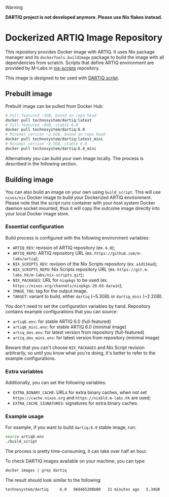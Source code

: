 > [!WARNING]
> **DARTIQ project is not developed anymore. Please use Nix flakes instead.**

# Dockerized ARTIQ Image Repository

This repository provides Docker image with ARTIQ. It uses Nix package manager
and its `dockerTools.buildImage` package to build the image with all dependencies from scratch.
Scripts that define ARTIQ environment are provided by M-Labs in 
[nix-scripts](https://git.m-labs.hk/M-Labs/nix-scripts) repository.

This image is designed to be used with 
[DARTIQ script](https://github.com/Technosystem-Labs/dartiq).

## Prebuilt image

Prebuilt image can be pulled from Docker Hub:

```bash
# Full-featured ~5GB, based on repo head
docker pull technosystem/dartiq:latest       
# Full-featured ~5GB, stable 6.0
docker pull technosystem/dartiq:6.0
# Minimal version ~2.5GB, based on repo head
docker pull technosystem/dartiq:latest_mini
# Minimal version ~2.5GB, stable 6.0
docker pull technosystem/dartiq:6.0_mini 
```

Alternatively you can build your own image locally. The process is described in the following section.

## Building image

You can also build an image on your own using `build_script`. This will use
`nixos/nix` Docker image to build your Dockerized ARTIQ environment. Please note
that the script runs container with your host system Docker daemon socket 
mounted, thus it will copy the outcome image directly into your local Docker image store.

### Essential configuration
Build process is configured with the following environment variables:
* `ARTIQ_REV`: revision of ARTIQ repository (ex. `6.0`);
* `ARTIQ_REPO`: ARTIQ repository URL (ex. `https://github.com/m-labs/artiq`);
* `NIX_SCRIPTS_REV`: revision of the Nix Scripts repository (ex. `a1d134ad`);
* `NIX_SCRIPTS_REPO`: Nix Scripts repository URL (ex. `https://git.m-labs.hk/m-labs/nix-scripts.git`);
* `NIX_PACKAGES`: URL for `nixpkgs` to be used (ex. `https://nixos.org/channels/nixpkgs-20.03-darwin`);
* `IMAGE_TAG`: tag for the output image.
* `TARGET`: variant to build, either `dartiq` (~5.3GB) or `dartiq_mini` (~2.2GB).

You don't need to set the configuration variables by hand.
Repository contains example configurations that you can source:

* `artiq6.env`: for stable ARTIQ 6.0 (full-featured)
* `artiq6_mini.env`: for stable ARTIQ 6.0 (minimal image)
* `artiq_dev.env`: for latest version from repository (full-featured)
* `artiq_dev_mini.env`: for latest version from repository (minimal image)

Beware that you can't choose `NIX_PACKAGES` and Nix Script revision arbitrarily,
so until you know what you're doing, it's better to refer to the example
configurations.
### Extra variables
Additionally, you can set the following variables:
* `EXTRA_BINARY_CACHE`: URLs for extra binary caches, when not set
  `https://cache.nixos.org` and `https://nixbld.m-labs.hk` are used;
* `EXTRA_CACHE_SIGNATURES`: signatures for extra binary caches.

### Example usage
For example, if you want to build `dartiq:6.0` stable image, run:

```bash
source artiq6.env
./build_script
```

The process is pretty time-consuming, it can take over half an hour.

To check DARTIQ images available on your machine, you can type:
```bash
docker images | grep dartiq
```
The result should look similar to the following:
```
technosystem/dartiq     6.0   96d465208b80   31 minutes ago   5.34GB
```
